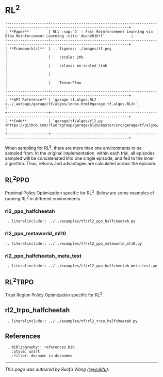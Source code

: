 <!-- markdownlint-disable no-inline-html -->
# RL<sup>2</sup>

```eval_rst
+-------------------+----------------------------------------------------------------------------------------------------------+
| **Paper**         | RL\ :sup:`2` : Fast Reinforcement Learning via Slow Reinforcement Learning :cite:`duan2016rl`            |
+-------------------+----------------------------------------------------------------------------------------------------------+
| **Framework(s)**  | .. figure:: ./images/tf.png                                                                              |
|                   |    :scale: 20%                                                                                           |
|                   |    :class: no-scaled-link                                                                                |
|                   |                                                                                                          |
|                   |    TensorFlow                                                                                            |
+-------------------+----------------------------------------------------------------------------------------------------------+
| **API Reference** | `garage.tf.algos.RL2 <../_autoapi/garage/tf/algos/index.html#garage.tf.algos.RL2>`_                      |
+-------------------+----------------------------------------------------------------------------------------------------------+
| **Code**          | `garage/tf/algos/rl2.py <https://github.com/rlworkgroup/garage/blob/master/src/garage/tf/algos/rl2.py>`_ |
+-------------------+----------------------------------------------------------------------------------------------------------+
```

When sampling for RL<sup>2</sup>, there are more than one environments to be
sampled from. In the original implementation, within each trial, all episodes
sampled will be concatenated into one single episode, and fed to the
inner algorithm. Thus, returns and advantages are calculated across the
episode.

## RL<sup>2</sup>PPO

Proximal Policy Optimization specific for RL<sup>2</sup>. Below are some
examples of running RL<sup>2</sup> in different environments.

### rl2_ppo_halfcheetah

```eval_rst
.. literalinclude:: ../../examples/tf/rl2_ppo_halfcheetah.py
```

### rl2_ppo_metaworld_ml10

```eval_rst
.. literalinclude:: ../../examples/tf/rl2_ppo_metaworld_ml10.py
```

### rl2_ppo_halfcheetah_meta_test

```eval_rst
.. literalinclude:: ../../examples/tf/rl2_ppo_halfcheetah_meta_test.py
```

## RL<sup>2</sup>TRPO

Trust Region Policy Optimization specific for RL<sup>2</sup>.

## rl2_trpo_halfcheetah

```eval_rst
.. literalinclude:: ../../examples/tf/rl2_trpo_halfcheetah.py
```

## References

```eval_rst
.. bibliography:: references.bib
   :style: unsrt
   :filter: docname in docnames
```

----

*This page was authored by Ruofu Wang ([@yeukfu](https://github.com/yeukfu)).*
